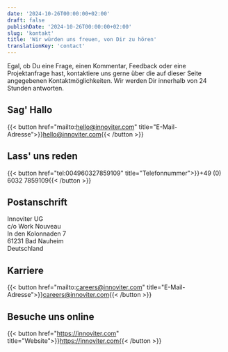 ```yaml
---
date: '2024-10-26T00:00:00+02:00'
draft: false
publishDate: '2024-10-26T00:00:00+02:00'
slug: 'kontakt'
title: 'Wir würden uns freuen, von Dir zu hören'
translationKey: 'contact'
---
```


Egal, ob Du eine Frage, einen Kommentar, Feedback oder eine Projektanfrage hast, kontaktiere uns gerne über die auf dieser Seite angegebenen Kontaktmöglichkeiten.
Wir werden Dir innerhalb von 24 Stunden antworten.


## Sag&#39; Hallo

{{< button href="mailto:hello@innoviter.com" title="E-Mail-Adresse">}}hello@innoviter.com{{< /button >}}


## Lass&#39; uns reden

{{< button href="tel:004960327859109" title="Telefonnummer">}}+49 (0) 6032 7859109{{< /button >}}


## Postanschrift

Innoviter UG  
c/o Work Nouveau  
In den Kolonnaden 7  
61231 Bad Nauheim  
Deutschland


## Karriere

{{< button href="mailto:careers@innoviter.com" title="E-Mail-Adresse">}}careers@innoviter.com{{< /button >}}


## Besuche uns online

{{< button href="https://innoviter.com" title="Website">}}https://innoviter.com{{< /button >}}

